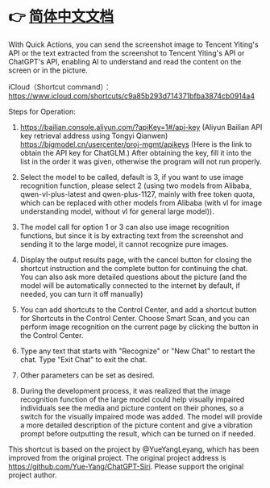 # 👉 [简体中文文档](README-zh_CN.md)
With Quick Actions, you can send the screenshot image to Tencent Yiting's API or the text extracted from the screenshot to Tencent Yiting's API or ChatGPT's API, enabling AI to understand and read the content on the screen or in the picture. 

iCloud（Shortcut command）：https://www.icloud.com/shortcuts/c9a85b293d714371bfba3874cb0914a4

Steps for Operation:
1. https://bailian.console.aliyun.com/?apiKey=1#/api-key (Aliyun Bailian API key retrieval address using Tongyi Qianwen) https://bigmodel.cn/usercenter/proj-mgmt/apikeys
(Here is the link to obtain the API key for ChatGLM.)
After obtaining the key, fill it into the list in the order it was given, otherwise the program will not run properly.
 
2. Select the model to be called, default is 3, if you want to use image recognition function, please select 2 (using two models from Alibaba, qwen-vl-plus-latest and qwen-plus-1127, mainly with free token quota, which can be replaced with other models from Alibaba (with vl for image understanding model, without vl for general large model)).

3. The model call for option 1 or 3 can also use image recognition functions, but since it is by extracting text from the screenshot and sending it to the large model, it cannot recognize pure images.

4. Display the output results page, with the cancel button for closing the shortcut instruction and the complete button for continuing the chat. You can also ask more detailed questions about the picture (and the model will be automatically connected to the internet by default, if needed, you can turn it off manually)

5. You can add shortcuts to the Control Center, and add a shortcut button for Shortcuts in the Control Center. Choose Smart Scan, and you can perform image recognition on the current page by clicking the button in the Control Center.

6. Type any text that starts with "Recognize" or "New Chat" to restart the chat. Type "Exit Chat" to exit the chat.

7. Other parameters can be set as desired.

8. During the development process, it was realized that the image recognition function of the large model could help visually impaired individuals see the media and picture content on their phones, so a switch for the visually impaired mode was added. The model will provide a more detailed description of the picture content and give a vibration prompt before outputting the result, which can be turned on if needed.

This shortcut is based on the project by @YueYangLeyang, which has been improved from the original project. The original project address is https://github.com/Yue-Yang/ChatGPT-Siri. Please support the original project author.
